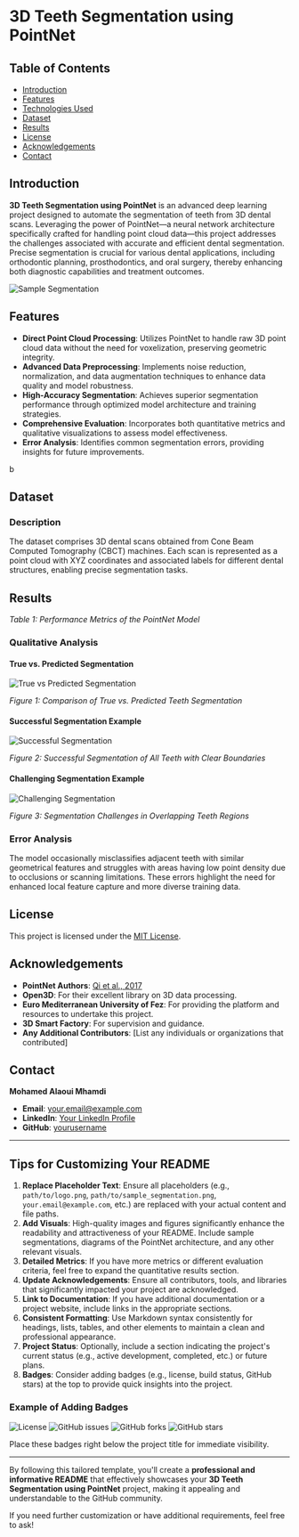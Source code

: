 # 3D Teeth Segmentation using PointNet


## Table of Contents

- [Introduction](#introduction)
- [Features](#features)
- [Technologies Used](#technologies-used)
- [Dataset](#dataset)
- [Results](#results)
- [License](#license)
- [Acknowledgements](#acknowledgements)
- [Contact](#contact)

## Introduction

**3D Teeth Segmentation using PointNet** is an advanced deep learning project designed to automate the segmentation of teeth from 3D dental scans. Leveraging the power of PointNet—a neural network architecture specifically crafted for handling point cloud data—this project addresses the challenges associated with accurate and efficient dental segmentation. Precise segmentation is crucial for various dental applications, including orthodontic planning, prosthodontics, and oral surgery, thereby enhancing both diagnostic capabilities and treatment outcomes.

![Sample Segmentation](path/to/sample_segmentation.png)

## Features

- **Direct Point Cloud Processing**: Utilizes PointNet to handle raw 3D point cloud data without the need for voxelization, preserving geometric integrity.
- **Advanced Data Preprocessing**: Implements noise reduction, normalization, and data augmentation techniques to enhance data quality and model robustness.
- **High-Accuracy Segmentation**: Achieves superior segmentation performance through optimized model architecture and training strategies.
- **Comprehensive Evaluation**: Incorporates both quantitative metrics and qualitative visualizations to assess model effectiveness.
- **Error Analysis**: Identifies common segmentation errors, providing insights for future improvements.

b

## Dataset

### Description

The dataset comprises 3D dental scans obtained from Cone Beam Computed Tomography (CBCT) machines. Each scan is represented as a point cloud with XYZ coordinates and associated labels for different dental structures, enabling precise segmentation tasks.

## Results


*Table 1: Performance Metrics of the PointNet Model*

### Qualitative Analysis

#### True vs. Predicted Segmentation

![True vs Predicted Segmentation](path/to/true_vs_predicted.png)

*Figure 1: Comparison of True vs. Predicted Teeth Segmentation*

#### Successful Segmentation Example

![Successful Segmentation](path/to/successful_case.png)

*Figure 2: Successful Segmentation of All Teeth with Clear Boundaries*

#### Challenging Segmentation Example

![Challenging Segmentation](path/to/challenging_case.png)

*Figure 3: Segmentation Challenges in Overlapping Teeth Regions*

### Error Analysis

The model occasionally misclassifies adjacent teeth with similar geometrical features and struggles with areas having low point density due to occlusions or scanning limitations. These errors highlight the need for enhanced local feature capture and more diverse training data.

## License

This project is licensed under the [MIT License](LICENSE).

## Acknowledgements

- **PointNet Authors**: [Qi et al., 2017](https://arxiv.org/abs/1612.00593)
- **Open3D**: For their excellent library on 3D data processing.
- **Euro Mediterranean University of Fez**: For providing the platform and resources to undertake this project.
- **3D Smart Factory**: For supervision and guidance.
- **Any Additional Contributors**: [List any individuals or organizations that contributed]

## Contact

**Mohamed Alaoui Mhamdi**

- **Email**: [your.email@example.com](mailto:your.email@example.com)
- **LinkedIn**: [Your LinkedIn Profile](https://www.linkedin.com/in/yourprofile/)
- **GitHub**: [yourusername](https://github.com/yourusername)

---

## Tips for Customizing Your README

1. **Replace Placeholder Text**: Ensure all placeholders (e.g., `path/to/logo.png`, `path/to/sample_segmentation.png`, `your.email@example.com`, etc.) are replaced with your actual content and file paths.
2. **Add Visuals**: High-quality images and figures significantly enhance the readability and attractiveness of your README. Include sample segmentations, diagrams of the PointNet architecture, and any other relevant visuals.
3. **Detailed Metrics**: If you have more metrics or different evaluation criteria, feel free to expand the quantitative results section.
4. **Update Acknowledgements**: Ensure all contributors, tools, and libraries that significantly impacted your project are acknowledged.
5. **Link to Documentation**: If you have additional documentation or a project website, include links in the appropriate sections.
6. **Consistent Formatting**: Use Markdown syntax consistently for headings, lists, tables, and other elements to maintain a clean and professional appearance.
7. **Project Status**: Optionally, include a section indicating the project's current status (e.g., active development, completed, etc.) or future plans.
8. **Badges**: Consider adding badges (e.g., license, build status, GitHub stars) at the top to provide quick insights into the project.

### Example of Adding Badges

![License](https://img.shields.io/badge/license-MIT-blue.svg)
![GitHub issues](https://img.shields.io/github/issues/yourusername/3D-Teeth-Segmentation)
![GitHub forks](https://img.shields.io/github/forks/yourusername/3D-Teeth-Segmentation)
![GitHub stars](https://img.shields.io/github/stars/yourusername/3D-Teeth-Segmentation)


Place these badges right below the project title for immediate visibility.

---

By following this tailored template, you'll create a **professional and informative README** that effectively showcases your **3D Teeth Segmentation using PointNet** project, making it appealing and understandable to the GitHub community.

If you need further customization or have additional requirements, feel free to ask!
